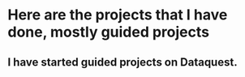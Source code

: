 # Here are the projects that I have done, mostly guided projects

## I have started guided projects on Dataquest.
